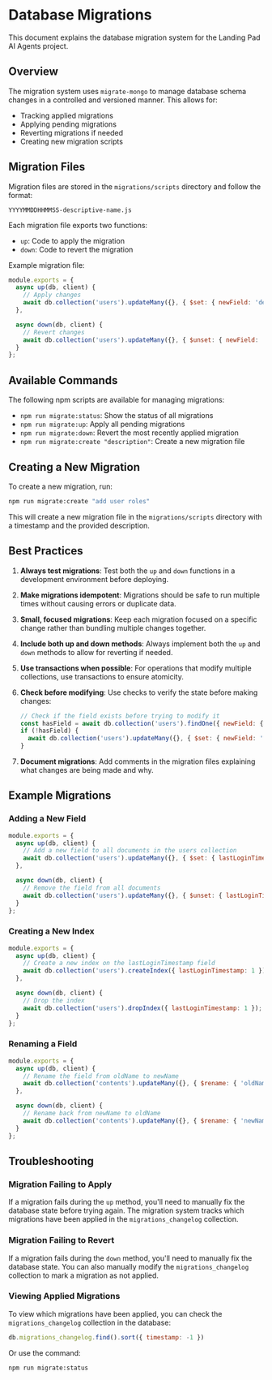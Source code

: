 # Database Migrations

This document explains the database migration system for the Landing Pad AI Agents project.

## Overview

The migration system uses `migrate-mongo` to manage database schema changes in a controlled and versioned manner. This allows for:

- Tracking applied migrations
- Applying pending migrations
- Reverting migrations if needed
- Creating new migration scripts

## Migration Files

Migration files are stored in the `migrations/scripts` directory and follow the format:

```
YYYYMMDDHHMMSS-descriptive-name.js
```

Each migration file exports two functions:
- `up`: Code to apply the migration
- `down`: Code to revert the migration

Example migration file:

```javascript
module.exports = {
  async up(db, client) {
    // Apply changes
    await db.collection('users').updateMany({}, { $set: { newField: 'defaultValue' } });
  },

  async down(db, client) {
    // Revert changes
    await db.collection('users').updateMany({}, { $unset: { newField: '' } });
  }
};
```

## Available Commands

The following npm scripts are available for managing migrations:

- `npm run migrate:status`: Show the status of all migrations
- `npm run migrate:up`: Apply all pending migrations
- `npm run migrate:down`: Revert the most recently applied migration
- `npm run migrate:create "description"`: Create a new migration file

## Creating a New Migration

To create a new migration, run:

```bash
npm run migrate:create "add user roles"
```

This will create a new migration file in the `migrations/scripts` directory with a timestamp and the provided description.

## Best Practices

1. **Always test migrations**: Test both the `up` and `down` functions in a development environment before deploying.

2. **Make migrations idempotent**: Migrations should be safe to run multiple times without causing errors or duplicate data.

3. **Small, focused migrations**: Keep each migration focused on a specific change rather than bundling multiple changes together.

4. **Include both up and down methods**: Always implement both the `up` and `down` methods to allow for reverting if needed.

5. **Use transactions when possible**: For operations that modify multiple collections, use transactions to ensure atomicity.

6. **Check before modifying**: Use checks to verify the state before making changes:

   ```javascript
   // Check if the field exists before trying to modify it
   const hasField = await db.collection('users').findOne({ newField: { $exists: true } });
   if (!hasField) {
     await db.collection('users').updateMany({}, { $set: { newField: 'defaultValue' } });
   }
   ```

7. **Document migrations**: Add comments in the migration files explaining what changes are being made and why.

## Example Migrations

### Adding a New Field

```javascript
module.exports = {
  async up(db, client) {
    // Add a new field to all documents in the users collection
    await db.collection('users').updateMany({}, { $set: { lastLoginTimestamp: null } });
  },

  async down(db, client) {
    // Remove the field from all documents
    await db.collection('users').updateMany({}, { $unset: { lastLoginTimestamp: '' } });
  }
};
```

### Creating a New Index

```javascript
module.exports = {
  async up(db, client) {
    // Create a new index on the lastLoginTimestamp field
    await db.collection('users').createIndex({ lastLoginTimestamp: 1 });
  },

  async down(db, client) {
    // Drop the index
    await db.collection('users').dropIndex({ lastLoginTimestamp: 1 });
  }
};
```

### Renaming a Field

```javascript
module.exports = {
  async up(db, client) {
    // Rename the field from oldName to newName
    await db.collection('contents').updateMany({}, { $rename: { 'oldName': 'newName' } });
  },

  async down(db, client) {
    // Rename back from newName to oldName
    await db.collection('contents').updateMany({}, { $rename: { 'newName': 'oldName' } });
  }
};
```

## Troubleshooting

### Migration Failing to Apply

If a migration fails during the `up` method, you'll need to manually fix the database state before trying again. The migration system tracks which migrations have been applied in the `migrations_changelog` collection.

### Migration Failing to Revert

If a migration fails during the `down` method, you'll need to manually fix the database state. You can also manually modify the `migrations_changelog` collection to mark a migration as not applied.

### Viewing Applied Migrations

To view which migrations have been applied, you can check the `migrations_changelog` collection in the database:

```javascript
db.migrations_changelog.find().sort({ timestamp: -1 })
```

Or use the command:

```bash
npm run migrate:status
```